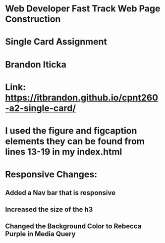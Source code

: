 # Web Developer Fast Track Web Page Construction

# Single Card Assignment

# Brandon Iticka

# Link: https://itbrandon.github.io/cpnt260-a2-single-card/

# I used the figure and figcaption elements they can be found from lines 13-19 in my index.html

# Responsive Changes:

## Added a Nav bar that is responsive

## Increased the size of the h3

## Changed the Background Color to Rebecca Purple in Media Query